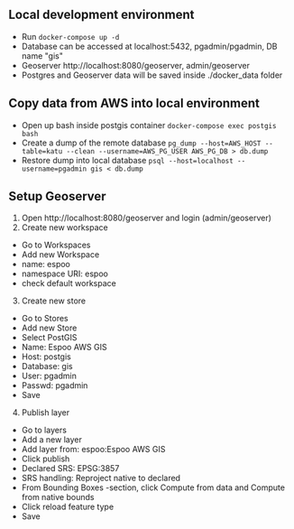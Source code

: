 ## Local development environment
  - Run `docker-compose up -d`
  - Database can be accessed at localhost:5432, pgadmin/pgadmin, DB name "gis"
  - Geoserver http://localhost:8080/geoserver, admin/geoserver
  - Postgres and Geoserver data will be saved inside ./docker_data folder

## Copy data from AWS into local environment

  - Open up bash inside postgis container `docker-compose exec postgis bash`
  - Create a dump of the remote database `pg_dump --host=AWS_HOST --table=katu --clean --username=AWS_PG_USER AWS_PG_DB > db.dump`
  - Restore dump into local database `psql --host=localhost --username=pgadmin gis < db.dump`

## Setup Geoserver

1. Open http://localhost:8080/geoserver and login (admin/geoserver)
2. Create new workspace
  - Go to Workspaces
  - Add new Workspace
  - name: espoo
  - namespace URI: espoo
  - check default workspace
3. Create new store
  - Go to Stores
  - Add new Store
  - Select PostGIS
  - Name: Espoo AWS GIS
  - Host: postgis
  - Database: gis
  - User: pgadmin
  - Passwd: pgadmin
  - Save
4. Publish layer
  - Go to layers
  - Add a new layer
  - Add layer from: espoo:Espoo AWS GIS
  - Click publish
  - Declared SRS: EPSG:3857
  - SRS handling: Reproject native to declared
  - From Bounding Boxes -section, click Compute from data and Compute from native bounds
  - Click reload feature type
  - Save
